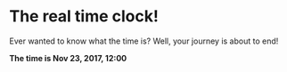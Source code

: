 # The real time clock!

Ever wanted to know what the time is? Well, your journey is about to end!

**The time is Nov 23, 2017, 12:00**